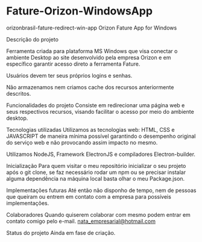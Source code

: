 # Fature-Orizon-WindowsApp

orizonbrasil-fature-redirect-win-app
Orizon Fature App for Windows

Descrição do projeto

Ferramenta criada para plataforma MS Windows que visa conectar o ambiente Desktop ao site desenvolvido pela empresa Orizon e em específico garantir acesso direto a ferramenta Fature.

Usuários devem ter seus próprios logins e senhas.

Não armazenamos nem criamos cache dos recursos anteriormente descritos.

Funcionalidades do projeto
Consiste em redirecionar uma página web e seus respectivos recursos, visando facilitar o acesso por meio do ambiente desktop.

Tecnologias utilizadas
Utilizamos as tecnologias web: HTML, CSS e JAVASCRIPT de maneira mínima possível garantindo o desempenho original do serviço web e não provocando assim impacto no mesmo.

Utilizamos NodeJS, Framework ElectronJS e compiladores Electron-builder.

Inicialização
Para quem visitar o meu repositório inicializar o seu projeto após o git clone, se faz necessário rodar um npm ou se precisar instalar alguma dependência na máquina local basta olhar o meu Package.json.

Implementações futuras
Até então não disponho de tempo, nem de pessoas que queiram ou entrem em contato com a empresa para possíveis implementações.

Colaboradores
Quando quiserem colaborar com mesmo podem entrar em contato comigo pelo e-mail. nata_empresarial@hotmail.com

Status do projeto
Ainda em fase de criação.
